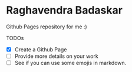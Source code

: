 # Raghavendra Badaskar

Github Pages repository for me :)

TODOs
- [x] Create a Github Page
- [ ] Provide more details on your work
- [ ] See if you can use some emojis in markdown.
